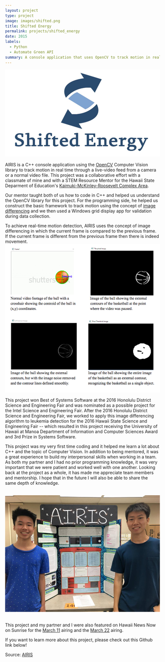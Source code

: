 ```yaml
---
layout: project
type: project
image: images/shifted.png
title: Shifted Energy
permalink: projects/shifted_energy
date: 2015
labels:
  - Python
  - Automate Green API
summary: A console application that uses OpenCV to track motion in real-time. This project was done for the 2016 Honolulu District and Hawaii State Science and Engineering Fair where I worked with a classmate and STEM Resource Mentor.
---
```

<img class class="ui medium right floated rounded image" src="../images/shifted.png">

AIRIS is a C++ console application using the [OpenCV](http://opencv.org/) Computer Vision library to track motion in real time through a live-video feed from a camera or a normal video file. This project was a collaborative effort with a classmate of mine and with a STEM Resource Mentor for the Hawaii State Deparment of Education's [Kaimuki-McKinley-Roosevelt Complex Area](http://www.hawaiipublicschools.org/ConnectWithUs/Organization/OfficesAndBranches/Pages/Kaimuki-McKinley-Roosevelt.aspx).

Our mentor taught both of us how to code in C++ and helped us understand the OpenCV library for this project. For the programming side, he helped us construct the basic framework to track motion using the concept of [image differencing](https://en.wikipedia.org/wiki/Image_differencing) and we then used a Windows grid display app for validation during data collection.

To achieve real-time motion detection, AIRIS uses the concept of image differencing in which the current frame is compared to the previous frame. If the current frame is different from the previous frame then there is indeed movement.
<img src="../images/airispic.png">

This project won Best of Systems Software at the 2016 Honolulu District Science and Engineering Fair and was nominated as a possible project for the Intel Science and Engineering Fair. After the 2016 Honolulu District Science and Engineering Fair, we worked to apply this image differencing algorithm to leukemia detection for the 2016 Hawaii State Science and Engineering Fair -- which resulted in this project receiving the University of Hawaii at Manoa Department of Information and Computer Sciences Award and 3rd Prize in Systems Software.

This project was my very first time coding and it helped me learn a lot about C++ and the topic of Computer Vision. In addition to being mentored, it was a great experience to build my interpersonal skills when working in a team. As both my partner and I had no prior programming knowledge, it was very important that we were patient and worked well with one another. Looking back at the project as a whole, it has made me appreciate team members and mentorship. I hope that in the future I will also be able to share the same depth of knowledge.

<br>
<img class class="ui medium left floated rounded image" src="../images/airisgroup.jpg">
<br>
<br>

This project and my partner and I were also featured on Hawaii News Now on Sunrise for the [March 11](http://www.hawaiinewsnow.com/story/31448254/students-discuss-their-entries-in-the-hawaii-state-science-and-engineer-fair) airing and the [March 22](http://www.hawaiinewsnow.com/story/31539501/interview-hawaii-state-science-engineering-fair) airing.

If you want to learn more about this project, please check out this Github link below!

Source: <a href="https://github.com/fpang0502/AIRIS"><i class="large github icon"></i>AIRIS</a>
